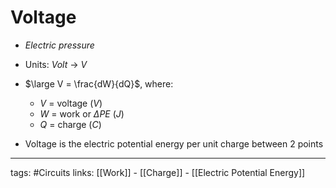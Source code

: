 # Voltage
- *Electric pressure*

- Units: *Volt* -> $V$

- $\large V = \frac{dW}{dQ}$, where:
	- $V$ = voltage ($V$)
	- $W$ = work or $\Delta PE$ ($J$)
	- $Q$ = charge ($C$)

- Voltage is the electric potential energy per unit charge between 2 points

---
tags: #Circuits
links: [[Work]] - [[Charge]] - [[Electric Potential Energy]]